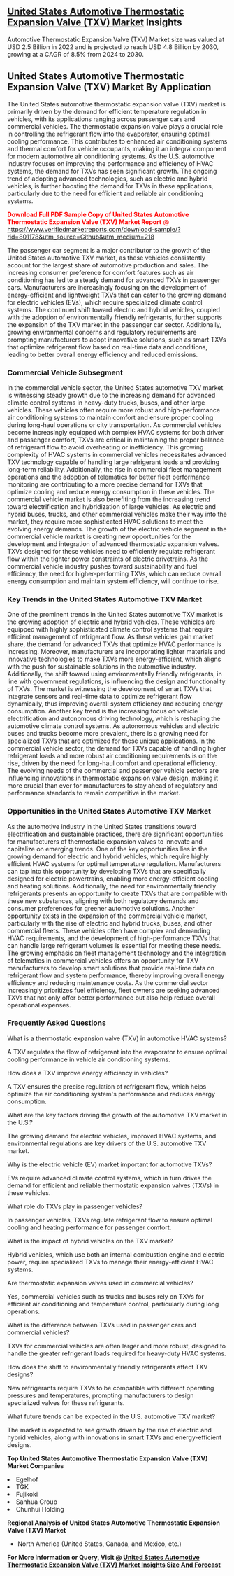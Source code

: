 <h2><a href="https://www.verifiedmarketreports.com/download-sample/?rid=801178&amp;utm_source=Github&amp;utm_medium=218" target="_blank">United States Automotive Thermostatic Expansion Valve (TXV) Market</a> Insights</h2><p>Automotive Thermostatic Expansion Valve (TXV) Market size was valued at USD 2.5 Billion in 2022 and is projected to reach USD 4.8 Billion by 2030, growing at a CAGR of 8.5% from 2024 to 2030.</p><p><h2>United States Automotive Thermostatic Expansion Valve (TXV) Market By Application</h2> <p>The United States automotive thermostatic expansion valve (TXV) market is primarily driven by the demand for efficient temperature regulation in vehicles, with its applications ranging across passenger cars and commercial vehicles. The thermostatic expansion valve plays a crucial role in controlling the refrigerant flow into the evaporator, ensuring optimal cooling performance. This contributes to enhanced air conditioning systems and thermal comfort for vehicle occupants, making it an integral component for modern automotive air conditioning systems. As the U.S. automotive industry focuses on improving the performance and efficiency of HVAC systems, the demand for TXVs has seen significant growth. The ongoing trend of adopting advanced technologies, such as electric and hybrid vehicles, is further boosting the demand for TXVs in these applications, particularly due to the need for efficient and reliable air conditioning systems. <p><span class=""><span style="color: #ff0000;"><strong>Download Full PDF Sample Copy of United States Automotive Thermostatic Expansion Valve (TXV) Market Report</strong> @ </span><a href="https://www.verifiedmarketreports.com/download-sample/?rid=801178&amp;utm_source=Github&amp;utm_medium=218" target="_blank">https://www.verifiedmarketreports.com/download-sample/?rid=801178&amp;utm_source=Github&amp;utm_medium=218</a></span></p> The passenger car segment is a major contributor to the growth of the United States automotive TXV market, as these vehicles consistently account for the largest share of automotive production and sales. The increasing consumer preference for comfort features such as air conditioning has led to a steady demand for advanced TXVs in passenger cars. Manufacturers are increasingly focusing on the development of energy-efficient and lightweight TXVs that can cater to the growing demand for electric vehicles (EVs), which require specialized climate control systems. The continued shift toward electric and hybrid vehicles, coupled with the adoption of environmentally friendly refrigerants, further supports the expansion of the TXV market in the passenger car sector. Additionally, growing environmental concerns and regulatory requirements are prompting manufacturers to adopt innovative solutions, such as smart TXVs that optimize refrigerant flow based on real-time data and conditions, leading to better overall energy efficiency and reduced emissions. <h3>Commercial Vehicle Subsegment</h3> <p>In the commercial vehicle sector, the United States automotive TXV market is witnessing steady growth due to the increasing demand for advanced climate control systems in heavy-duty trucks, buses, and other large vehicles. These vehicles often require more robust and high-performance air conditioning systems to maintain comfort and ensure proper cooling during long-haul operations or city transportation. As commercial vehicles become increasingly equipped with complex HVAC systems for both driver and passenger comfort, TXVs are critical in maintaining the proper balance of refrigerant flow to avoid overheating or inefficiency. This growing complexity of HVAC systems in commercial vehicles necessitates advanced TXV technology capable of handling large refrigerant loads and providing long-term reliability. Additionally, the rise in commercial fleet management operations and the adoption of telematics for better fleet performance monitoring are contributing to a more precise demand for TXVs that optimize cooling and reduce energy consumption in these vehicles. The commercial vehicle market is also benefiting from the increasing trend toward electrification and hybridization of large vehicles. As electric and hybrid buses, trucks, and other commercial vehicles make their way into the market, they require more sophisticated HVAC solutions to meet the evolving energy demands. The growth of the electric vehicle segment in the commercial vehicle market is creating new opportunities for the development and integration of advanced thermostatic expansion valves. TXVs designed for these vehicles need to efficiently regulate refrigerant flow within the tighter power constraints of electric drivetrains. As the commercial vehicle industry pushes toward sustainability and fuel efficiency, the need for higher-performing TXVs, which can reduce overall energy consumption and maintain system efficiency, will continue to rise. <h3>Key Trends in the United States Automotive TXV Market</h3> <p>One of the prominent trends in the United States automotive TXV market is the growing adoption of electric and hybrid vehicles. These vehicles are equipped with highly sophisticated climate control systems that require efficient management of refrigerant flow. As these vehicles gain market share, the demand for advanced TXVs that optimize HVAC performance is increasing. Moreover, manufacturers are incorporating lighter materials and innovative technologies to make TXVs more energy-efficient, which aligns with the push for sustainable solutions in the automotive industry. Additionally, the shift toward using environmentally friendly refrigerants, in line with government regulations, is influencing the design and functionality of TXVs. The market is witnessing the development of smart TXVs that integrate sensors and real-time data to optimize refrigerant flow dynamically, thus improving overall system efficiency and reducing energy consumption. Another key trend is the increasing focus on vehicle electrification and autonomous driving technology, which is reshaping the automotive climate control systems. As autonomous vehicles and electric buses and trucks become more prevalent, there is a growing need for specialized TXVs that are optimized for these unique applications. In the commercial vehicle sector, the demand for TXVs capable of handling higher refrigerant loads and more robust air conditioning requirements is on the rise, driven by the need for long-haul comfort and operational efficiency. The evolving needs of the commercial and passenger vehicle sectors are influencing innovations in thermostatic expansion valve design, making it more crucial than ever for manufacturers to stay ahead of regulatory and performance standards to remain competitive in the market. <h3>Opportunities in the United States Automotive TXV Market</h3> <p>As the automotive industry in the United States transitions toward electrification and sustainable practices, there are significant opportunities for manufacturers of thermostatic expansion valves to innovate and capitalize on emerging trends. One of the key opportunities lies in the growing demand for electric and hybrid vehicles, which require highly efficient HVAC systems for optimal temperature regulation. Manufacturers can tap into this opportunity by developing TXVs that are specifically designed for electric powertrains, enabling more energy-efficient cooling and heating solutions. Additionally, the need for environmentally friendly refrigerants presents an opportunity to create TXVs that are compatible with these new substances, aligning with both regulatory demands and consumer preferences for greener automotive solutions. Another opportunity exists in the expansion of the commercial vehicle market, particularly with the rise of electric and hybrid trucks, buses, and other commercial fleets. These vehicles often have complex and demanding HVAC requirements, and the development of high-performance TXVs that can handle large refrigerant volumes is essential for meeting these needs. The growing emphasis on fleet management technology and the integration of telematics in commercial vehicles offers an opportunity for TXV manufacturers to develop smart solutions that provide real-time data on refrigerant flow and system performance, thereby improving overall energy efficiency and reducing maintenance costs. As the commercial sector increasingly prioritizes fuel efficiency, fleet owners are seeking advanced TXVs that not only offer better performance but also help reduce overall operational expenses. <h3>Frequently Asked Questions</h3> <p>What is a thermostatic expansion valve (TXV) in automotive HVAC systems?</p> <p>A TXV regulates the flow of refrigerant into the evaporator to ensure optimal cooling performance in vehicle air conditioning systems.</p> <p>How does a TXV improve energy efficiency in vehicles?</p> <p>A TXV ensures the precise regulation of refrigerant flow, which helps optimize the air conditioning system's performance and reduces energy consumption.</p> <p>What are the key factors driving the growth of the automotive TXV market in the U.S.?</p> <p>The growing demand for electric vehicles, improved HVAC systems, and environmental regulations are key drivers of the U.S. automotive TXV market.</p> <p>Why is the electric vehicle (EV) market important for automotive TXVs?</p> <p>EVs require advanced climate control systems, which in turn drives the demand for efficient and reliable thermostatic expansion valves (TXVs) in these vehicles.</p> <p>What role do TXVs play in passenger vehicles?</p> <p>In passenger vehicles, TXVs regulate refrigerant flow to ensure optimal cooling and heating performance for passenger comfort.</p> <p>What is the impact of hybrid vehicles on the TXV market?</p> <p>Hybrid vehicles, which use both an internal combustion engine and electric power, require specialized TXVs to manage their energy-efficient HVAC systems.</p> <p>Are thermostatic expansion valves used in commercial vehicles?</p> <p>Yes, commercial vehicles such as trucks and buses rely on TXVs for efficient air conditioning and temperature control, particularly during long operations.</p> <p>What is the difference between TXVs used in passenger cars and commercial vehicles?</p> <p>TXVs for commercial vehicles are often larger and more robust, designed to handle the greater refrigerant loads required for heavy-duty HVAC systems.</p> <p>How does the shift to environmentally friendly refrigerants affect TXV designs?</p> <p>New refrigerants require TXVs to be compatible with different operating pressures and temperatures, prompting manufacturers to design specialized valves for these refrigerants.</p> <p>What future trends can be expected in the U.S. automotive TXV market?</p> <p>The market is expected to see growth driven by the rise of electric and hybrid vehicles, along with innovations in smart TXVs and energy-efficient designs.</p> </p><p><strong>Top United States Automotive Thermostatic Expansion Valve (TXV) Market Companies</strong></p><div data-test-id=""><p><li>Egelhof</li><li> TGK</li><li> Fujikoki</li><li> Sanhua Group</li><li> Chunhui Holding</li></p><div><strong>Regional Analysis of&nbsp;United States Automotive Thermostatic Expansion Valve (TXV) Market</strong></div><ul><li dir="ltr"><p dir="ltr">North America&nbsp;(United States, Canada, and Mexico, etc.)</p></li></ul><p><strong>For More Information or Query, Visit @&nbsp;</strong><strong><a href="https://www.verifiedmarketreports.com/product/automotive-thermostatic-expansion-valve-txv-market/?utm_source=Github&amp;utm_medium=218" target="_blank">United States Automotive Thermostatic Expansion Valve (TXV) Market Insights Size And Forecast</a></strong></p></div>
